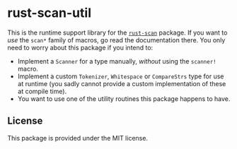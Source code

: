 # rust-scan-util

This is the runtime support library for the [`rust-scan`](https://github.com/DanielKeep/rust-scan) package.  If you want to *use* the `scan*` family of macros, go read the documentation there.  You only need to worry about this package if you intend to:

- Implement a `Scanner` for a type manually, *without* using the `scanner!` macro.
- Implement a custom `Tokenizer`, `Whitespace` or `CompareStrs` type for use at runtime (you sadly cannot provide a custom implementation of these at compile time).
- You want to use one of the utility routines this package happens to have.

## License

This package is provided under the MIT license.
